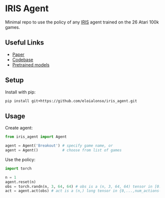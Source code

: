 # IRIS Agent

Minimal repo to use the policy of any [IRIS](https://github.com/eloialonso/iris) agent trained on the 26 Atari 100k games.  

## Useful Links

- [Paper](https://openreview.net/forum?id=vhFu1Acb0xb)
- [Codebase](https://github.com/eloialonso/iris)
- [Pretrained models](https://github.com/eloialonso/iris_pretrained_models)


## Setup

Install with pip:

```bash
pip install git+https://github.com/eloialonso/iris_agent.git
```

## Usage

Create agent:

```python
from iris_agent import Agent

agent = Agent('Breakout') # specify game name, or  
agent = Agent()           # choose from list of games

```

Use the policy:

```python
import torch

n = 1
agent.reset(n)
obs = torch.randn(n, 3, 64, 64) # obs is a (n, 3, 64, 64) tensor in [0.,1.], and you should use the standard atari wrappers (see IRIS codebase)
act = agent.act(obs) # act is a (n,) long tensor in {0,...,num_actions-1}
```
